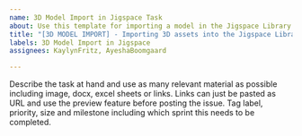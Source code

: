 ```yaml
---
name: 3D Model Import in Jigspace Task
about: Use this template for importing a model in the Jigspace Library
title: "[3D MODEL IMPORT] - Importing 3D assets into the Jigspace Library"
labels: 3D Model Import in Jigspace
assignees: KaylynFritz, AyeshaBoomgaard

---
```


Describe the task at hand and use as many relevant material as possible including image, docx, excel sheets or links. Links can just be pasted as URL and use the preview feature before posting the issue. Tag label, priority, size and milestone including which sprint this needs to be completed.
